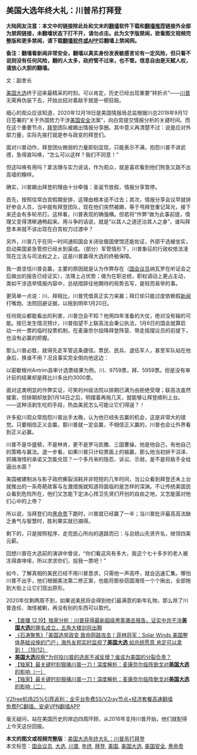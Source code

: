  <h2>美国大选年终大礼：川普吊打拜登</h2> <p class="notice"><b>大陆网友注意：本文中的链接除此处和文末的<a href="https://github.com/bannedbook/fanqiang" >翻墙</a>软件下载和<a href="https://github.com/killgcd/justmysocks/blob/master/README.md">翻墙推荐</a>链接外全部为禁网链接，未翻墙状态下打不开，请勿点击。此为文字版禁闻，欲看图文视频完整版和更多禁闻，请下载<a href="https://github.com/bannedbook/fanqiang">翻墙软件或APP</a>后翻墙上禁闻网。</p><p>备注：翻墙看新闻非常安全，翻墙以真实身份发表敏感言论有一定风险，但只看不说则没有任何风险，翻的人太多，政府管不过来，也不管。信息自由是天赋人权，请放心大胆的翻墙。</b></p>  <div class="entry"> <p></p> <p>文：副舍长</p> <p><a href="https://www.bannedbook.org/bnews/tag/%e7%be%8e%e5%9b%bd/" class="st_tag internal_tag" rel="tag" title="标签 美国 下的日志">美国</a><a href="https://www.bannedbook.org/bnews/tag/%e5%a4%a7%e9%80%89/" class="st_tag internal_tag" rel="tag" title="标签 大选 下的日志">大选</a>终于迎来最精采的时刻。可以肯定，历史已经出现重要“转折点”——<a href="https://www.bannedbook.org/bnews/tag/%e5%b7%9d%e6%99%ae/" class="st_tag internal_tag" rel="tag" title="标签 川普 下的日志">川普</a>无需再伪装下去，开始出招对着敌手就是一顿狂殴。</p> <p>细心的观众应该知道，2020年12月18日是美国情报局总监根据川总2018年9月12日签署的“关于外国势力干涉<a href="https://www.bannedbook.org/bnews/tag/%E7%BE%8E%E5%9B%BD%E5%AE%89%E5%85%A8/" class="st_tag internal_tag" rel="tag" title="标签 美国安全 下的日志">美国安全</a>法案”，向白宫提交情报分析的关键时间。而在这个重要节点，<a href="https://www.bannedbook.org/bnews/tag/%e6%8b%9c%e7%99%bb/" class="st_tag internal_tag" rel="tag" title="标签 拜登 下的日志">拜登</a>团队被踢出情报分享圈。其中意义再清楚不过：说是应对外部力量，实际先挨打就是参与政变的拜登们。</p> <p>面对川普动作，拜登团伙微弱的力量即刻显现，只能表示不满，抱怨川普不讲武德，急得直叫唤，“怎么可以这样？我们不同意！”</p> <p>但这叫唤有用吗？拿法理与实力说话，作为观众，就是喜欢看到他们狗急又跳不出高墙的糗样。</p>  <p>确实，川普踢出拜登的理由十分牵强：圣诞节放假，情报分享暂停。</p> <p>首先，按照往常白宫假期安排，这理由根本说不过去；其次，情报分享会议早就排好参会人员，当中就有拜登团队，现在他们突然被踢，等于甩拜登重记耳光，接下来还会有多轮吊打。这样看，川普表现的确强横。但若将“作弊”做为此事前提，情理又变得清晰通畅起来。用斗争的话说，就是“以其人之道还治其人之身”，谁叫拜登本来就不该出现在白宫权力过渡中？</p> <p>另外，川普几乎在同一时间通知国会关闭驻俄国使馆还能佐证，外部干选被坐实，启动美国紧急管控已经水到渠成。（部分）军管情形下，川普象征的行政权依法凌驾在立法与司法权之上，这是川普赢得大选的终极保障。</p> <p>我一直坚信川普会赢，主要的原因就是认为作弊存在（<a href="https://www.bannedbook.org/bnews/tag/%e5%9b%bd%e4%bc%9a%e8%ae%ae%e5%91%98/" class="st_tag internal_tag" rel="tag" title="标签 国会议员 下的日志">国会议员</a>纳瓦罗在听证会之后做出的报告已经证实），法理上占优势；做为在职总统，职权调动上更占主动，类如干涉选举情报内容中，总结措辞往他期待的局势去写，是轻而易举的事。</p> <p>更简单一点说：川、拜相比，川普凭借真正实力来赢；拜灯却只能过度依赖假<span class='wp_keywordlink_affiliate'><a href="https://www.bannedbook.org/" title="新闻">新闻</a></span>打嘴炮、法院回避证据，以拖到明年1月20日。</p> <p>任何观众都能看出的利害，川普岂会不知？他用四年准备的大仗，绝对没有输的可能。按已发生情况预计，川普指望不上联高法会秉公执法，1月6日的国会就算启动一州一票的临时投票机制，在麦康奈尔投降拜登阵营、带走摇摆议员的前提下，也没有必赢的把握。</p>  <p>那么川普必胜，就得先走军管这条捷径。票民、民兵、退伍军人，甚至军队站在他身后，换谁不用？况且事实完全倒向他这边：</p> <p>以密歇根州Antrim县审计选票结果为例。川、9759票，拜、5959票。但是没有审计前的结果却是拜比川多出约3000票。</p> <p>面对这类明显的作弊实证，可笑的州级法院以排期已满为由拒绝受理；联高法虽然接案，但排期却放到1月14日之后，明摆着再拖几天，就能够让拜登顺利上台。——这种活剥生吃的手段，热血美民怎么可能让它们得逞？！</p> <p>许多挺川观众常抱怨川普出手太晚，认为他已经失去赢的机会，这是非常大的错觉。只要相信正义会赢，那川普就一定会赢，不相信正义赢的，川普也会让外界看到正义必赢。</p> <p>川普不是华盛顿，不是林肯，更不是罗马凯撒、三国曹操，他是他自己，有他自己的策略与赢法。退一步看，如果川普只计较票面上的输赢，那么他当初排干沼泽、抓捕海怪的承诺又怎能兑现？一个多月来的隐忍、诉讼、示弱，是不是将敌手全给逼出水面？</p> <p>美国被建制派与影子政府撕裂消耗并非短短的几年时间，当公众看到拜登还未上台就推出的一系奇葩政客与左激措施就知道将面临的是怎样的深渊。不让传统美国民众看到危险所在，他们又怎能下定决心捍卫先贤们开创的自由之地，又怎能面对他们心中的上帝？</p>  <p>所以说，当拜登们向<a href="https://www.bannedbook.org/bnews/tag/%e9%bb%91%e5%91%bd%e8%b4%b5/" class="st_tag internal_tag" rel="tag" title="标签 黑命贵 下的日志">黑命贵</a>下跪时，川普就已经赢了一半；当川普批评最高高法缺乏勇气与智慧时，胜利果实就已摘得。</p> <p>剩下的，只是按照程序，走完民心所向的道路而已：与总统山先贤齐名，继领四美元薪。</p> <p>回想川普在大选前的演讲中曾说，“你们看这风有多大，我这个七十多岁的老人被冻得直哆嗦，所以求求你们，投我一票吧！”</p> <p>如今，了解真相的美民已经不用川普恳求，只需他一声高呼，就会迅速汇集。哪怕川普不出手，他们根据美法第二修正案，也能将那些窃国海怪一个个揪出，全部拖到大街上让它们现出原形。</p> <p>2020年仅剩两周不到，如果说美民将会得到他们最满意的新年礼物，那么除了川普连任、海怪被剿，再没有别的东西可以取代。</p> <ul class='op-related-articles' title='相关阅读'> <li><a href='https://www.bannedbook.org/bnews/bannedvideo/20201220/1451381.html' target='_blank'>【直播 12.19】独家分析：川普获得最新超级黑客袭击报告，证实中共干涉<b>美国大选</b>的罪名成立，五角大楼剑将出鞘</a></li> <li><a href='https://www.bannedbook.org/bnews/bannedvideo/20201220/1451281.html' target='_blank'>《石涛聚焦》「美国选举政变 致命网路攻击！菲林将军：Solar Winds 美国整体基础设施的门户」海外友邦实时监视了<b>美国大选</b> 如总统愿意 肯定可以拿到！（19/12）</a></li> <li><a href='https://www.bannedbook.org/bnews/taiwannews/20201219/1451048.html' target='_blank'><b>美国大选</b>观察*为何投川普的选民不减反增？谁该为美国的分裂负责？</a></li> <li><a href='https://www.bannedbook.org/bnews/comments/20201219/1450990.html' target='_blank'>【独家】最关键时刻狠捅川普一刀！深度解析：麦康奈尔临阵倒戈对<b>美国大选</b>的影响（一）</a></li> <li><a href='https://www.bannedbook.org/bnews/comments/20201219/1450987.html' target='_blank'>【独家】最关键时刻狠捅川普一刀！深度解析：麦康奈尔临阵倒戈对<b>美国大选</b>的影响（二）</a></li> </ul> <p class="texttj"> <a href="https://www.bannedbook.org/forum23/topic22702.html" target="_blank">V2free机场25%引荐返利：全平台免费SS/V2ray节点+经济套餐高速翻墙</a><br/> <a href="https://github.com/bannedbook/fanqiang/wiki/%E7%A6%81%E9%97%BB%E7%BD%91%E5%AE%89%E5%8D%93%E7%BF%BB%E5%A2%99%E6%96%B0%E9%97%BBAPP" target="_blank">免费PC翻墙、安卓VPN翻墙APP</a></p><p>毫无疑问，站在美国历史的岸边四周环顾，从2016年支持川普开始，他们就配得上今天这份回报。</p> <a name='sharetosocial'></a>       <div><b>本文的图文或视频完整版</b>：<a href='https://www.bannedbook.org/bnews/cbnews/20201220/1451420.html'>美国大选年终大礼：川普吊打拜登</a></div>  </div><!--END ENTRY--> <div class="postfooter"> <div>本文标签：<a href="https://www.bannedbook.org/bnews/tag/%e5%9b%bd%e4%bc%9a%e8%ae%ae%e5%91%98/" rel="tag">国会议员</a>, <a href="https://www.bannedbook.org/bnews/tag/%e5%a4%a7%e9%80%89/" rel="tag">大选</a>, <a href="https://www.bannedbook.org/bnews/tag/%e5%b7%9d%e6%99%ae/" rel="tag">川普</a>, <a href="https://www.bannedbook.org/bnews/tag/%E5%B9%B4%E7%BB%88/" rel="tag">年终</a>, <a href="https://www.bannedbook.org/bnews/tag/%e6%8b%9c%e7%99%bb/" rel="tag">拜登</a>, <a href="https://www.bannedbook.org/bnews/tag/%e7%be%8e%e5%9b%bd/" rel="tag">美国</a>, <a href="https://www.bannedbook.org/bnews/tag/%e7%be%8e%e5%9b%bd%e5%a4%a7%e9%80%89/" rel="tag">美国大选</a>, <a href="https://www.bannedbook.org/bnews/tag/%E7%BE%8E%E5%9B%BD%E5%AE%89%E5%85%A8/" rel="tag">美国安全</a>, <a href="https://www.bannedbook.org/bnews/tag/%e9%bb%91%e5%91%bd%e8%b4%b5/" rel="tag">黑命贵</a></div>  </div><!--END POSTFOOTER--> 